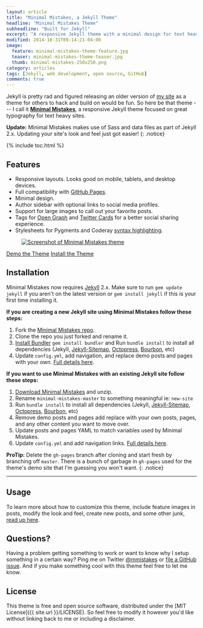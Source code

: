 ```yaml
---
layout: article
title: "Minimal Mistakes, a Jekyll Theme"
headline: "Minimal Mistakes Theme"
subheadline: "Built for Jekyll"
excerpt: "A responsive Jekyll theme with a minimal design for text heavy sites by designer Michael Rose."
modified: 2014-10-31T09:14:21-04:00
image: 
  feature: minimal-mistakes-theme-feature.jpg
  teaser: minimal-mistakes-theme-teaser.jpg
  thumb: minimal-mistakes-250x250.png
category: articles
tags: [Jekyll, web development, open source, GitHub]
comments: true
---
```


Jekyll is pretty rad and figured releasing an older version of [my site](http://mademistakes.com) as a theme for others to hack and build on would be fun. So here be that theme --- I call it **[Minimal Mistakes](https://mmistakes.github.io/minimal-mistakes)**, a responsive Jekyll theme focused on great typography for text heavy sites. 

<i class="fa fa-info-circle"></i> **Update:** Minimal Mistakes makes use of Sass and data files as part of Jekyll 2.x. Updating your site's look and feel just got easier!
{: .notice}

{% include toc.html %}

## Features

* Responsive layouts. Looks good on mobile, tablets, and desktop devices.
* Full compatibility with [GitHub Pages](http://pages.github.com/).
* Minimal design. 
* Author sidebar with optional links to social media profiles.
* Support for large images to call out your favorite posts.
* Tags for [Open Graph](https://developers.facebook.com/docs/opengraph/) and [Twitter Cards](https://dev.twitter.com/docs/cards) for a better social sharing experience.
* Stylesheets for Pygments and Coderay [syntax highlighting](http://mmistakes.github.io/minimal-mistakes/articles/code-highlighting-post/).

<figure>
	<a href="https://mmistakes.github.io/minimal-mistakes/"><img src="{{ site.url }}/images/mm-theme-post-750.jpg" alt="Screenshot of Minimal Mistakes theme"></a>
</figure>

<div markdown="0">
  <a href="https://mmistakes.github.io/minimal-mistakes/" class="btn">Demo the Theme</a>
  <a href="https://github.com/mmistakes/minimal-mistakes" class="btn">Install the Theme</a>
</div>

## Installation

Minimal Mistakes now requires [Jekyll](http://jekyllrb.com/) 2.x. Make sure to run `gem update jekyll` if you aren't on the latest version or `gem install jekyll` if this is your first time installing it.

**If you are creating a new Jekyll site using Minimal Mistakes follow these steps:**

1. Fork the [Minimal Mistakes repo](http://github.com/mmistakes/minimal-mistakes/fork).
2. Clone the repo you just forked and rename it.
3. [Install Bundler](http://bundler.io) `gem install bundler` and Run `bundle install` to install all dependencies (Jekyll, [Jekyll-Sitemap](https://github.com/jekyll/jekyll-sitemap), [Octopress](https://github.com/octopress/octopress), [Bourbon](http://bourbon.io), etc)
4. Update `config.yml`, add navigation, and replace demo posts and pages with your own. [Full details here](https://mmistakes.github.io/minimal-mistakes/theme-setup/).

**If you want to use Minimal Mistakes with an existing Jekyll site follow these steps:**

1. [Download Minimal Mistakes](https://github.com/mmistakes/minimal-mistakes/archive/master.zip) and unzip.
2. Rename `minimal-mistakes-master` to something meaningful ie: `new-site`
3. Run `bundle install` to install all dependencies (Jekyll, [Jekyll-Sitemap](https://github.com/jekyll/jekyll-sitemap), [Octopress](https://github.com/octopress/octopress), [Bourbon](http://bourbon.io), etc)
4. Remove demo posts and pages add replace with your own posts, pages, and any other content you want to move over.
5. Update posts and pages YAML to match variables used by Minimal Mistakes.
6. Update `config.yml` and add navigation links. [Full details here](https://mmistakes.github.io/minimal-mistakes/theme-setup/). 

<i class="fa fa-star"></i> **ProTip:** Delete the `gh-pages` branch after cloning and start fresh by branching off `master`. There is a bunch of garbage in `gh-pages` used for the theme's demo site that I'm guessing you won't want.
{: .notice}

---

## Usage

To learn more about how to customize this theme, include feature images in posts, modify the look and feel, create new posts, and some other junk, [read up here](https://mmistakes.github.io/minimal-mistakes/theme-setup/).

## Questions?

Having a problem getting something to work or want to know why I setup something in a certain way? Ping me on Twitter [@mmistakes](http://twitter.com/mmistakes) or [file a GitHub issue](https://github.com/mmistakes/minimal-mistakes/issues/new). And if you make something cool with this theme feel free to let me know.

## License

This theme is free and open source software, distributed under the [MIT License]({{ site.url }}/LICENSE). So feel free to modify it however you'd like without linking back to me or including a disclaimer.